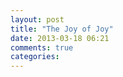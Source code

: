 ```yaml
---
layout: post
title: "The Joy of Joy"
date: 2013-03-18 06:21
comments: true
categories: 
---
```

